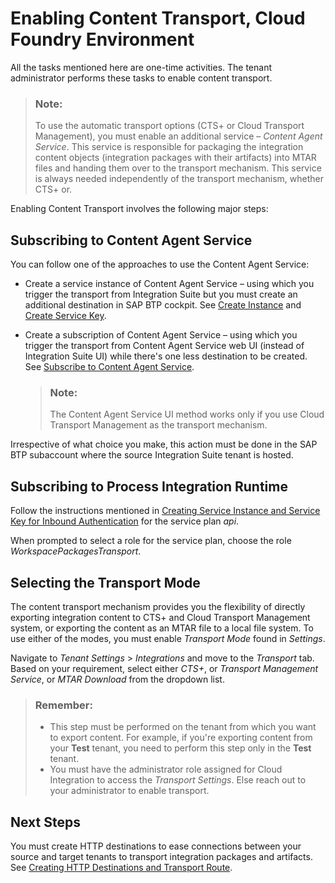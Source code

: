 <!-- loio452c677debfc4fda904310560ab03743 -->

# Enabling Content Transport, Cloud Foundry Environment

All the tasks mentioned here are one-time activities. The tenant administrator performs these tasks to enable content transport.

> ### Note:  
> To use the automatic transport options \(CTS+ or Cloud Transport Management\), you must enable an additional service – *Content Agent Service*. This service is responsible for packaging the integration content objects \(integration packages with their artifacts\) into MTAR files and handing them over to the transport mechanism. This service is always needed independently of the transport mechanism, whether CTS+ or.

Enabling Content Transport involves the following major steps:



<a name="loio452c677debfc4fda904310560ab03743__section_hbk_zhh_vvb"/>

## Subscribing to Content Agent Service

You can follow one of the approaches to use the Content Agent Service:

-   Create a service instance of Content Agent Service – using which you trigger the transport from Integration Suite but you must create an additional destination in SAP BTP cockpit. See [Create Instance](https://help.sap.com/docs/CONTENT_AGENT_SERVICE/ae1a4f2d150d468d9ff56e13f9898e07/1f45ddc3d6194886802924068724b59f.html) and [Create Service Key](https://help.sap.com/docs/CONTENT_AGENT_SERVICE/ae1a4f2d150d468d9ff56e13f9898e07/c0ec2ba3016644a19cd6322fbc72ea2a.html).

-   Create a subscription of Content Agent Service – using which you trigger the transport from Content Agent Service web UI \(instead of Integration Suite UI\) while there's one less destination to be created. See [Subscribe to Content Agent Service](https://help.sap.com/docs/CONTENT_AGENT_SERVICE/ae1a4f2d150d468d9ff56e13f9898e07/fe2599a57535408ebf1596854fbe6043.html).

    > ### Note:  
    > The Content Agent Service UI method works only if you use Cloud Transport Management as the transport mechanism.


Irrespective of what choice you make, this action must be done in the SAP BTP subaccount where the source Integration Suite tenant is hosted.



<a name="loio452c677debfc4fda904310560ab03743__section_nzz_krk_vvb"/>

## Subscribing to Process Integration Runtime

Follow the instructions mentioned in [Creating Service Instance and Service Key for Inbound Authentication](../40-RemoteSystems/creating-service-instance-and-service-key-for-inbound-authentication-19af5e2.md) for the service plan *api*.

When prompted to select a role for the service plan, choose the role *WorkspacePackagesTransport*.



<a name="loio452c677debfc4fda904310560ab03743__section_z44_4rk_vvb"/>

## Selecting the Transport Mode

The content transport mechanism provides you the flexibility of directly exporting integration content to CTS+ and Cloud Transport Management system, or exporting the content as an MTAR file to a local file system. To use either of the modes, you must enable *Transport Mode* found in *Settings*.

Navigate to *Tenant Settings* \> *Integrations* and move to the *Transport* tab. Based on your requirement, select either *CTS+*, or *Transport Management Service*, or *MTAR Download* from the dropdown list.

> ### Remember:  
> -   This step must be performed on the tenant from which you want to export content. For example, if you're exporting content from your **Test** tenant, you need to perform this step only in the **Test** tenant.
> -   You must have the administrator role assigned for Cloud Integration to access the *Transport Settings*. Else reach out to your administrator to enable transport.



<a name="loio452c677debfc4fda904310560ab03743__section_wmn_qrk_vvb"/>

## Next Steps

You must create HTTP destinations to ease connections between your source and target tenants to transport integration packages and artifacts. See [Creating HTTP Destinations and Transport Route](creating-http-destinations-and-transport-route-94057be.md).

